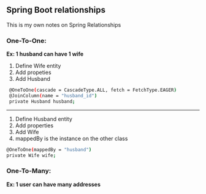 ## Spring Boot relationships

This is my own notes on Spring Relationships

### One-To-One:
**Ex: 1 husband can have 1 wife**

1. Define Wife entity
2. Add propeties
3. Add Husband 
```bash
 @OneToOne(cascade = CascadeType.ALL, fetch = FetchType.EAGER)
 @JoinColumn(name = "husband_id")
 private Husband husband;
```
---
1. Define Husband entity
2. Add properties
3. Add Wife
4. mappedBy is the instance on the other class
```bash
@OneToOne(mappedBy = "husband")
private Wife wife;
```

### One-To-Many:
**Ex: 1 user can have many addresses**
